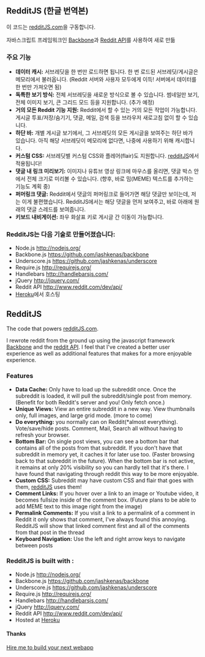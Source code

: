 ## RedditJS (한글 번역본)

이 코드는 [redditJS.com](http://www.redditjs.com)을 구동합니다.

자바스크립트 프레임워크인 [Backbone](https://github.com/jashkenas/backbone)과 [Reddit API](http://www.reddit.com/dev/api/)를 사용하여 새로 만듦

### 주요 기능
- **데이터 캐시:** 서브레딧을 한 번만 로드하면 됩니다. 한 번 로드된 서브레딧/게시글은 메모리에서 불러옵니다. (Reddit 서버와 사용자 모두에게 이득! 서버에서 데이터를 한 번만 가져오면 됨)
- **독특한 보기 방식:** 전체 서브레딧을 새로운 방식으로 볼 수 있습니다. 썸네일만 보기, 전체 이미지 보기, 큰 그리드 모드 등을 지원합니다. (추가 예정)
- **거의 모든 Reddit 기능 지원:** Reddit에서 할 수 있는 거의 모든 작업이 가능합니다. 게시글 투표/저장/숨기기, 댓글, 메일, 검색 등을 브라우저 새로고침 없이 할 수 있습니다.
- **하단 바:** 개별 게시글 보기에서, 그 서브레딧의 모든 게시글을 보여주는 하단 바가 있습니다. 아직 해당 서브레딧이 메모리에 없다면, 나중에 사용하기 위해 캐시합니다.
- **커스텀 CSS:** 서브레딧별 커스텀 CSS와 플레어(flair)도 지원합니다. [redditJS](http://www.redditjs.com)에서 적용됩니다!
- **댓글 내 링크 미리보기:** 이미지나 유튜브 영상 링크에 마우스를 올리면, 댓글 박스 안에서 전체 크기로 미리볼 수 있습니다. (향후, 바로 밈(MEME) 텍스트를 추가하는 기능도 계획 중)
- **퍼머링크 댓글:** Reddit에서 댓글의 퍼머링크로 들어가면 해당 댓글만 보이는데, 저는 이게 불편했습니다. RedditJS에서는 해당 댓글을 먼저 보여주고, 바로 아래에 원래의 댓글 스레드를 보여줍니다.
- **키보드 내비게이션:** 좌우 화살표 키로 게시글 간 이동이 가능합니다.

### RedditJS는 다음 기술로 만들어졌습니다:
- Node.js <http://nodejs.org/>
- Backbone.js <https://github.com/jashkenas/backbone>
- Underscore.js <https://github.com/jashkenas/underscore>
- Require.js <http://requirejs.org/>
- Handlebars <http://handlebarsjs.com/>
- jQuery <http://jquery.com/>
- Reddit API <http://www.reddit.com/dev/api/>
- [Heroku](https://www.heroku.com)에서 호스팅


## RedditJS
The code that powers [redditJS.com](http://www.redditjs.com).

I rewrote reddit from the ground up using the javascript framework [Backbone](https://github.com/jashkenas/backbone) and the [reddit API](http://www.reddit.com/dev/api/).  I feel that I've created a better user experience as well as additional features that makes for a more enjoyable experience.

### Features
 * **Data Cache:**  Only have to load up the subreddit once.  Once the subreddit is loaded, it will pull the subreddit/single post from memory. (Benefit for both Reddit's server and you!  Only fetch once.)
 * **Unique Views:**  View an entire subreddit in a new way.  View thumbnails only, full images, and large grid mode.  (more to come)
 * **Do everything:** you normally can on Reddit(*almost everything).  Vote/save/hide posts.  Comment, Mail, Search all without having to refresh your browser.
 * **Bottom Bar:** On single post views, you can see a bottom bar that contains all of the posts from that subreddit.  If you don't have that subreddit in memory yet, it caches it for later use too. (Faster browsing back to that subreddit in the future).  When the bottom bar is not active, it remains at only 20% visibility so you can hardly tell that it's there.  I have found that navigating through reddit this way to be more enjoyable.
 * **Custom CSS:** Subreddit may have custom CSS and flair that goes with them, [redditJS](http://www.redditjs.com) uses them!
 * **Comment Links:** If you hover over a link to an image or Youtube video, it becomes fullsize inside of the comment box.  (Future plans to be able to add MEME text to this image right from the image)
 * **Permalink Comments:** If you visit a link to a permalink of a comment in Reddit it only shows that comment, I've always found this annoying.  RedditJS will show that linked comment first and all of the comments from that post in the thread
 * **Keyboard Navigation:** Use the left and right arrow keys to navigate between posts


### RedditJS is built with :
 * Node.js <http://nodejs.org/>
 * Backbone.js <https://github.com/jashkenas/backbone>
 * Underscore.js <https://github.com/jashkenas/underscore>
 * Require.js <http://requirejs.org/>
 * Handlebars <http://handlebarsjs.com/>
 * jQuery <http://jquery.com/>
 * Reddit API <http://www.reddit.com/dev/api/>
 * Hosted at [Heroku](https://www.heroku.com)

#### Thanks
[Hire me to build your next webapp](mailto:armastevs@gmail.com)
